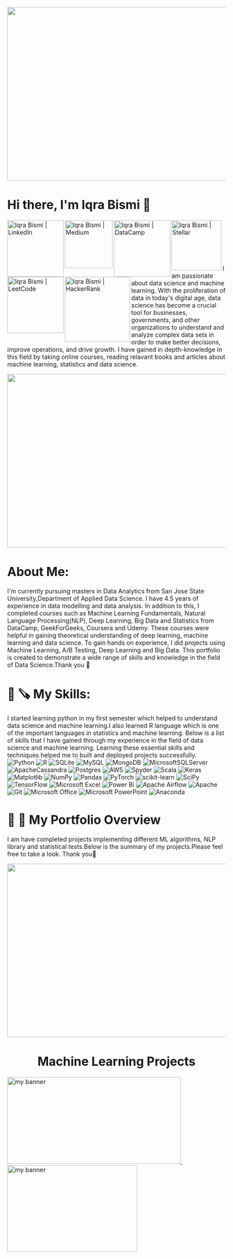 <p align= "center">
<img width="1200" height="400" src="https://user-images.githubusercontent.com/108056063/209643421-9a3274e5-dbc5-478d-b11b-941a26a5d6c3.png" alt="my banner">
</p>




#                                                         Hi there, I'm Iqra Bismi 👋
<a>
<a href="https://www.linkedin.com/in/iqra-bismi/"><img align="left" src="https://img.shields.io/badge/linkedin-%230077B5.svg?style=for-the-badge&logo=linkedin&logoColor=white" alt='Iqra Bismi | LinkedIn'width="130px"/>
</a>

<a>
<a href="https://medium.com/@iqra.bismi"><img align="left" src="https://img.shields.io/badge/Medium-12100E?style=for-the-badge&logo=medium&logoColor=white" alt='Iqra Bismi | Medium'width="110px"/>
</a> 

<a>
<a href="https://app.datacamp.com/profile/iqra2291"><img align="left" src="https://img.shields.io/badge/Datacamp-05192D?style=for-the-badge&logo=datacamp&logoColor=03E860" alt='Iqra Bismi | DataCamp'width="130px"/>
</a>  

<a>
<a href="https://stellarpeers.com/profile/"><img align="left" src="https://img.shields.io/badge/Stellar-7D00FF?style=for-the-badge&logo=Stellar&logoColor=white" alt='Iqra Bismi | Stellar' width="115px"/>
</a>  
  
<a>
<a href="https://leetcode.com/iqra2291/"><img align="left" src="https://img.shields.io/badge/LeetCode-000000?style=for-the-badge&logo=LeetCode&logoColor=#d16c06" alt='Iqra Bismi | LeetCode'width="130px"/>
</a>
<br />
<br />
<a>
<a href="https://www.hackerrank.com/iqra_bismi"><img align="left" src="https://img.shields.io/badge/-Hackerrank-2EC866?style=for-the-badge&logo=HackerRank&logoColor=white" alt='Iqra Bismi | HackerRank'width="150px"/>
</a> 

<br />
<br />
<br />
<br />
     I am passionate about data science and machine learning. With the proliferation of data in today's digital age, data science has become a crucial tool for businesses, governments, and other organizations to understand and analyze complex data sets in order to make better decisions, improve operations, and drive growth. I have gained in depth-knowledge in this field by taking online courses, reading relavant books and articles about machine learning, statistics and data science.  

<p align= "center">
<img width="1200" height="400" src="https://user-images.githubusercontent.com/108056063/209587586-9c1e2aa9-082c-4389-9718-63155fabaf0e.png" alt="my banner">
</p>
 

# About Me:
I'm currently pursuing masters in Data Analytics from San Jose State University,Department of Applied Data Science. I have 4.5 years of experience in data modelling and data analysis. In addition to this, I completed courses such as Machine Learning Fundamentals, Natural Language Processing(NLP), Deep Learning, Big Data and Statistics from DataCamp, GeekForGeeks, Coursera and Udemy. These courses were helpful in gaining theoretical understanding of deep learning, machine learning and data science. To gain hands on experience, I did projects using Machine Learning, A/B Testing, Deep Learning and Big Data. This portfolio is created to demonstrate a wide range of skills and knowledge in the field of Data Science.Thank you 🙂

# :wrench: :carpentry_saw: My Skills:
  
I started learning python in my first semester which helped to understand data science and machine learning.I also learned R language which is one of the important languages in statistics and machine learning. Below is a list of skills that I have gained through my experience in the field of data science and machine learning. Learning these essential skills and techniques helped me to built and deployed projects successfully.
<br>
<a>
![Python](https://img.shields.io/badge/python-3670A0?style=for-the-badge&logo=python&logoColor=ffdd54) ![R](https://img.shields.io/badge/r-%23276DC3.svg?style=for-the-badge&logo=r&logoColor=white) ![SQLite](https://img.shields.io/badge/sqlite-%2307405e.svg?style=for-the-badge&logo=sqlite&logoColor=white) ![MySQL](https://img.shields.io/badge/mysql-%2300f.svg?style=for-the-badge&logo=mysql&logoColor=white) ![MongoDB](https://img.shields.io/badge/MongoDB-%234ea94b.svg?style=for-the-badge&logo=mongodb&logoColor=white) ![MicrosoftSQLServer](https://img.shields.io/badge/Microsoft%20SQL%20Sever-CC2927?style=for-the-badge&logo=microsoft%20sql%20server&logoColor=white) ![ApacheCassandra](https://img.shields.io/badge/cassandra-%231287B1.svg?style=for-the-badge&logo=apache-cassandra&logoColor=white) ![Postgres](https://img.shields.io/badge/postgres-%23316192.svg?style=for-the-badge&logo=postgresql&logoColor=white) ![AWS](https://img.shields.io/badge/AWS-%23FF9900.svg?style=for-the-badge&logo=amazon-aws&logoColor=white) ![Spyder](https://img.shields.io/badge/Spyder-838485?style=for-the-badge&logo=spyder%20ide&logoColor=maroon) ![Scala](https://img.shields.io/badge/scala-%23DC322F.svg?style=for-the-badge&logo=scala&logoColor=white) ![Keras](https://img.shields.io/badge/Keras-%23D00000.svg?style=for-the-badge&logo=Keras&logoColor=white) ![Matplotlib](https://img.shields.io/badge/Matplotlib-%23ffffff.svg?style=for-the-badge&logo=Matplotlib&logoColor=black) ![NumPy](https://img.shields.io/badge/numpy-%23013243.svg?style=for-the-badge&logo=numpy&logoColor=white) ![Pandas](https://img.shields.io/badge/pandas-%23150458.svg?style=for-the-badge&logo=pandas&logoColor=white) ![PyTorch](https://img.shields.io/badge/PyTorch-%23EE4C2C.svg?style=for-the-badge&logo=PyTorch&logoColor=white) ![scikit-learn](https://img.shields.io/badge/scikit--learn-%23F7931E.svg?style=for-the-badge&logo=scikit-learn&logoColor=white) ![SciPy](https://img.shields.io/badge/SciPy-%230C55A5.svg?style=for-the-badge&logo=scipy&logoColor=%white) ![TensorFlow](https://img.shields.io/badge/TensorFlow-%23FF6F00.svg?style=for-the-badge&logo=TensorFlow&logoColor=white) ![Microsoft Excel](https://img.shields.io/badge/Microsoft_Excel-217346?style=for-the-badge&logo=microsoft-excel&logoColor=white) ![Power Bi](https://img.shields.io/badge/power_bi-F2C811?style=for-the-badge&logo=powerbi&logoColor=black) ![Apache Airflow](https://img.shields.io/badge/Apache%20Airflow-017CEE?style=for-the-badge&logo=Apache%20Airflow&logoColor=white) ![Apache](https://img.shields.io/badge/apache-%23D42029.svg?style=for-the-badge&logo=apache&logoColor=white) ![Git](https://img.shields.io/badge/git-%23F05033.svg?style=for-the-badge&logo=git&logoColor=white) ![Microsoft Office](https://img.shields.io/badge/Microsoft_Office-D83B01?style=for-the-badge&logo=microsoft-office&logoColor=white) ![Microsoft PowerPoint](https://img.shields.io/badge/Microsoft_PowerPoint-B7472A?style=for-the-badge&logo=microsoft-powerpoint&logoColor=white) ![Anaconda](https://img.shields.io/badge/Anaconda-%2344A833.svg?style=for-the-badge&logo=anaconda&logoColor=white)



# :file_folder: :bookmark: My Portfolio Overview
I am have completed projects implementing different ML algorithms, NLP library and statistical tests.Below is the summary of my projects.Please feel free to take a look. Thank you🙂

<p align= "center">
<img width="1200" height="400" src="https://user-images.githubusercontent.com/108056063/209588905-800321de-6c0e-4f98-a124-3b13f979f60e.png" alt="my banner">
</p>
  
# <h1 align="center">Machine Learning Projects</h1>


<p align= "left">
<a href="https://github.com/iqrabismii/Bank-Customers-Churn-Prediction">
<img width="400" height="200" src="https://user-images.githubusercontent.com/108056063/209590465-920c8954-d21f-4285-aaa2-194ec44eaf3a.png" alt="my banner">
<a>
&nbsp; &nbsp; &nbsp; &nbsp; &nbsp; &nbsp; &nbsp; &nbsp;    &nbsp; &nbsp; &nbsp; &nbsp;      
<a href="https://github.com/iqrabismii/Case-Study-on-Gym-Fitnesss-Club-">
<img width="300" height="200" src="https://user-images.githubusercontent.com/108056063/209591136-311e6caf-44e4-46bf-9a34-2c66f7f854c4.png" alt="my banner">
</p> 

 







<!--
**iqrabismii/iqrabismii** is a ✨ _special_ ✨ repository because its `README.md` (this file) appears on your GitHub profile.

Here are some ideas to get you started:

- 🔭 I’m currently working on ...
- 🌱 I’m currently learning ...
- 👯 I’m looking to collaborate on ...
- 🤔 I’m looking for help with ...
- 💬 Ask me about ...
- 📫 How to reach me: ...
- 😄 Pronouns: ...
- ⚡ Fun fact: ...
-->
